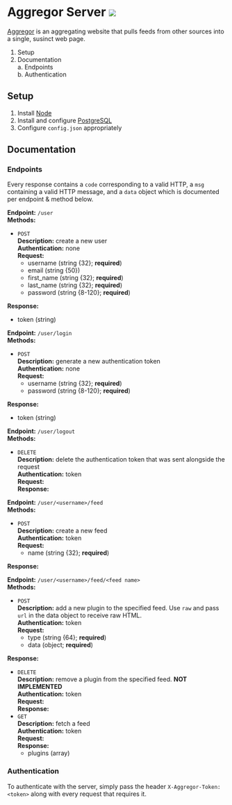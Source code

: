 # Aggregor Server <img src="https://travis-ci.org/wyattades/webapp.svg?branch=master" >

[Aggregor](http://www.aggregor.us/) is an aggregating website that pulls feeds from other sources into a single, susinct web page.  

1. Setup
2. Documentation  
 a. Endpoints  
 b. Authentication

## Setup

1. Install [Node](https://nodejs.org/en/download/package-manager/)
2. Install and configure [PostgreSQL](https://www.postgresql.org/docs/9.5/static/tutorial-install.html)
3. Configure `config.json` appropriately

## Documentation  
### Endpoints  

Every response contains a `code` corresponding to a valid HTTP, a `msg` containing a valid HTTP message, and a `data` object which is documented per endpoint & method below.  

**Endpoint:** `/user`  
**Methods:**
- `POST`  
 **Description:** create a new user  
 **Authentication:** none  
 **Request:**
  - username (string {32}; **required**)
  - email (string {50})
  - first_name (string {32}; **required**)
  - last_name (string {32}; **required**)
  - password (string {8-120}; **required**)  

 **Response:**  
   - token (string)

**Endpoint:** `/user/login`  
**Methods:**  
- `POST`  
 **Description:** generate a new authentication token  
 **Authentication:** none  
 **Request:**  
  - username (string {32}; **required**)
  - password (string {8-120}; **required**)  
  
 **Response:**
  - token (string)

**Endpoint:** `/user/logout`  
**Methods:**
- `DELETE`  
 **Description:** delete the authentication token that was sent alongside the request  
 **Authentication:** token  
 **Request:**  
 **Response:**  

**Endpoint:** `/user/<username>/feed`  
**Methods:**
- `POST`  
 **Description:** create a new feed  
 **Authentication:** token  
 **Request:**  
  - name (string {32}; **required**)  

 **Response:** 
 
**Endpoint:** `/user/<username>/feed/<feed name>`  
**Methods:**
- `POST`  
 **Description:** add a new plugin to the specified feed. Use `raw` and pass `url` in the data object to receive raw HTML.  
 **Authentication:** token  
 **Request:**  
  - type (string {64}; **required**)  
  - data (object; **required**)  

 **Response:**  
- `DELETE`  
 **Description:** remove a plugin from the specified feed. **NOT IMPLEMENTED**  
 **Authentication:** token  
 **Request:**  
 **Response:** 
- `GET`  
 **Description:** fetch a feed  
 **Authentication:** token  
 **Request:**  
 **Response:**  
  - plugins (array)  
   
### Authentication  

To authenticate with the server, simply pass the header `X-Aggregor-Token: <token>` along with every request that requires it.
